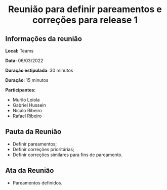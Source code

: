 <h1 style="text-align: center">Reunião para definir pareamentos e correções para release 1</h1>

## Informações da reunião

**Local:** Teams

**Data:** 06/03/2022

**Duração estipulada**: 30 minutos

**Duração**: 15 minutos

**Participantes:**

* Murilo Loiola
* Gabriel Hussein
* Nícalo Ribeiro
* Rafael Ribeiro

## Pauta da Reunião

- Definir pareamentos;
- Definir correções prioritárias;
- Definir correções similares para fins de pareamento.

## Ata da Reunião

 - Pareamentos definidos.